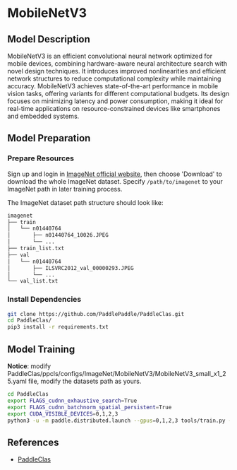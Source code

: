 # MobileNetV3

## Model Description

MobileNetV3 is an efficient convolutional neural network optimized for mobile devices, combining hardware-aware neural
architecture search with novel design techniques. It introduces improved nonlinearities and efficient network structures
to reduce computational complexity while maintaining accuracy. MobileNetV3 achieves state-of-the-art performance in
mobile vision tasks, offering variants for different computational budgets. Its design focuses on minimizing latency and
power consumption, making it ideal for real-time applications on resource-constrained devices like smartphones and
embedded systems.

## Model Preparation

### Prepare Resources

Sign up and login in [ImageNet official website](https://www.image-net.org/index.php), then choose 'Download' to
download the whole ImageNet dataset. Specify `/path/to/imagenet` to your ImageNet path in later training process.

The ImageNet dataset path structure should look like:

```bash
imagenet
├── train
│   └── n01440764
│       ├── n01440764_10026.JPEG
│       └── ...
├── train_list.txt
├── val
│   └── n01440764
│       ├── ILSVRC2012_val_00000293.JPEG
│       └── ...
└── val_list.txt
```

### Install Dependencies

```bash
git clone https://github.com/PaddlePaddle/PaddleClas.git
cd PaddleClas/
pip3 install -r requirements.txt
```

## Model Training

**Notice**: modify PaddleClas/ppcls/configs/ImageNet/MobileNetV3/MobileNetV3_small_x1_25.yaml file, modify the datasets
path as yours.

```bash
cd PaddleClas
export FLAGS_cudnn_exhaustive_search=True
export FLAGS_cudnn_batchnorm_spatial_persistent=True
export CUDA_VISIBLE_DEVICES=0,1,2,3
python3 -u -m paddle.distributed.launch --gpus=0,1,2,3 tools/train.py -c ppcls/configs/ImageNet/MobileNetV3/MobileNetV3_small_x1_25.yaml -o Arch.pretrained=False -o Global.device=gpu
```

## References

- [PaddleClas](https://github.com/PaddlePaddle/PaddleClas)

